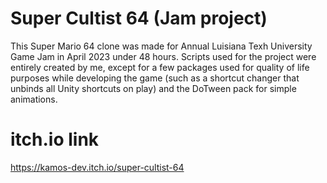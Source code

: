 # Super Cultist 64 (Jam project)
This Super Mario 64 clone was made for Annual Luisiana Texh University Game Jam in April 2023 under 
48 hours. Scripts used for the project were entirely created by me, except for a few packages used
for quality of life purposes while developing the game (such as a shortcut changer that unbinds all
Unity shortcuts on play) and the DoTween pack for simple animations.

# itch.io link
https://kamos-dev.itch.io/super-cultist-64
